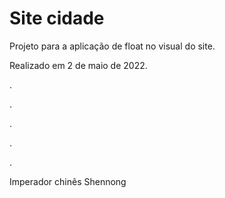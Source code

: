 # Site cidade

Projeto para a aplicação de float no visual do site. 

Realizado em 2 de maio de 2022.

.

.



.

.

.

Imperador chinês Shennong
